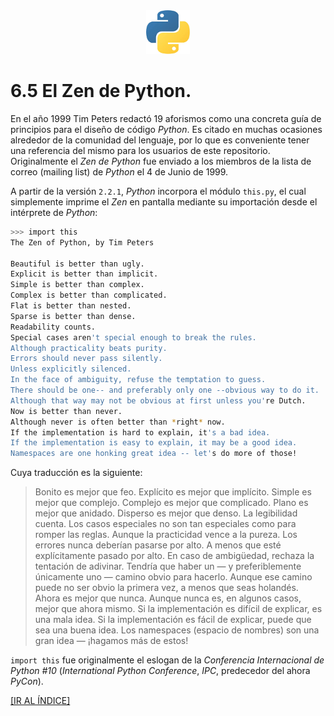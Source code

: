 <div align = "center">
    <img src = "imagenes/logo_python.jpeg" />
</div>

# 6.5 El Zen de Python.

En el año 1999 Tim Peters redactó 19 aforismos como una concreta guía de principios para el diseño de código *Python*. Es citado en muchas ocasiones alrededor de la comunidad del lenguaje, por lo que es conveniente tener una referencia del mismo para los usuarios de este repositorio. Originalmente el *Zen de Python* fue enviado a los miembros de la lista de correo (mailing list) de *Python* el 4 de Junio de 1999.

A partir de la versión `2.2.1`, *Python* incorpora el módulo `this.py`, el cual simplemente imprime el *Zen* en pantalla mediante su importación desde el intérprete de *Python*:

```bash
>>> import this
The Zen of Python, by Tim Peters

Beautiful is better than ugly.
Explicit is better than implicit.
Simple is better than complex.
Complex is better than complicated.
Flat is better than nested.
Sparse is better than dense.
Readability counts.
Special cases aren't special enough to break the rules.
Although practicality beats purity.
Errors should never pass silently.
Unless explicitly silenced.
In the face of ambiguity, refuse the temptation to guess.
There should be one-- and preferably only one --obvious way to do it.
Although that way may not be obvious at first unless you're Dutch.
Now is better than never.
Although never is often better than *right* now.
If the implementation is hard to explain, it's a bad idea.
If the implementation is easy to explain, it may be a good idea.
Namespaces are one honking great idea -- let's do more of those!
```
Cuya traducción es la siguiente:

> Bonito es mejor que feo.
>Explícito es mejor que implícito.
>Simple es mejor que complejo.
>Complejo es mejor que complicado.
>Plano es mejor que anidado.
>Disperso es mejor que denso.
>La legibilidad cuenta.
>Los casos especiales no son tan especiales como para romper las reglas.
>Aunque la practicidad vence a la pureza.
>Los errores nunca deberían pasarse por alto.
>A menos que esté explícitamente pasado por alto.
>En caso de ambigüedad, rechaza la tentación de adivinar.
>Tendría que haber un — y preferiblemente únicamente uno — camino obvio para hacerlo.
>Aunque ese camino puede no ser obvio la primera vez, a menos que seas holandés.
>Ahora es mejor que nunca.
>Aunque nunca es, en algunos casos, mejor que ahora mismo.
>Si la implementación es difícil de explicar, es una mala idea.
>Si la implementación es fácil de explicar, puede que sea una buena idea.
>Los namespaces (espacio de nombres) son una gran idea — ¡hagamos más de estos!

`import this` fue originalmente el eslogan de la *Conferencia Internacional de Python #10* (*International Python Conference*, *IPC*, predecedor del ahora *PyCon*).

<a href = "https://github.com/ejdecena/tutorial_python">[IR AL ÍNDICE]</a>